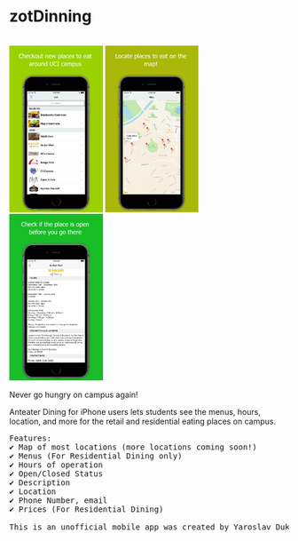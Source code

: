 # zotDinning

<br>
<img height="300" src="https://github.com/yarodevuci/zotDinning/blob/master/Screenshot%201.png?raw=true" />
<img height="300" src="https://github.com/yarodevuci/zotDinning/blob/master/Screenshot%202.png?raw=true" />
<img height="300" src="https://github.com/yarodevuci/zotDinning/blob/master/Screenshot%203.png?raw=true" />
<br>

Never go hungry on campus again!

Anteater Dining for iPhone users lets students see the menus, hours, location, and more for the retail and residential eating places on campus.
<pre>
Features:
✔ Map of most locations (more locations coming soon!)
✔ Menus (For Residential Dining only)
✔ Hours of operation
✔ Open/Closed Status
✔ Description
✔ Location
✔ Phone Number, email
✔ Prices (For Residential Dining)

This is an unofficial mobile app was created by Yaroslav Dukal, a senior student at UCI.



